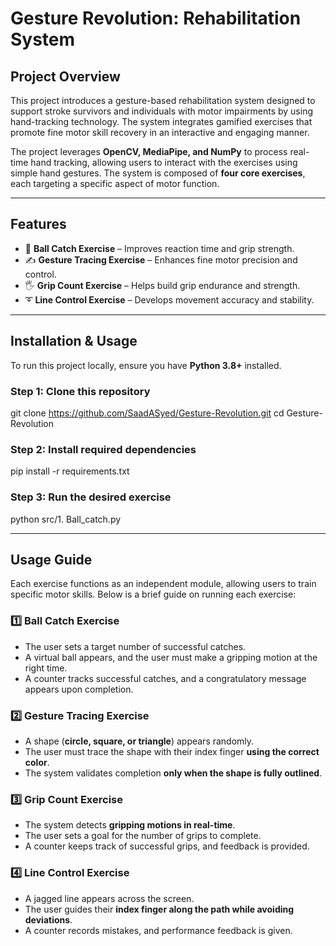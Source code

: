 # **Gesture Revolution: Rehabilitation System**  

## **Project Overview**  
This project introduces a gesture-based rehabilitation system designed to support stroke survivors and individuals with motor impairments by using hand-tracking technology. The system integrates gamified exercises that promote fine motor skill recovery in an interactive and engaging manner.  

The project leverages **OpenCV, MediaPipe, and NumPy** to process real-time hand tracking, allowing users to interact with the exercises using simple hand gestures. The system is composed of **four core exercises**, each targeting a specific aspect of motor function.  

---

## **Features**  
- 🎯 **Ball Catch Exercise** – Improves reaction time and grip strength.  
- ✍️ **Gesture Tracing Exercise** – Enhances fine motor precision and control.  
- 🖐 **Grip Count Exercise** – Helps build grip endurance and strength.  
- ➰ **Line Control Exercise** – Develops movement accuracy and stability.  

---

## **Installation & Usage**  
To run this project locally, ensure you have **Python 3.8+** installed.  

### Step 1: Clone this repository
git clone https://github.com/SaadASyed/Gesture-Revolution.git
cd Gesture-Revolution

### Step 2: Install required dependencies
pip install -r requirements.txt

### Step 3: Run the desired exercise
python src/1. Ball_catch.py

---

## Usage Guide  

Each exercise functions as an independent module, allowing users to train specific motor skills. Below is a brief guide on running each exercise:  

### 1️⃣ **Ball Catch Exercise**  
- The user sets a target number of successful catches.  
- A virtual ball appears, and the user must make a gripping motion at the right time.  
- A counter tracks successful catches, and a congratulatory message appears upon completion.  

### 2️⃣ **Gesture Tracing Exercise**  
- A shape (**circle, square, or triangle**) appears randomly.  
- The user must trace the shape with their index finger **using the correct color**.  
- The system validates completion **only when the shape is fully outlined**.  

### 3️⃣ **Grip Count Exercise**  
- The system detects **gripping motions in real-time**.  
- The user sets a goal for the number of grips to complete.  
- A counter keeps track of successful grips, and feedback is provided.  

### 4️⃣ **Line Control Exercise**  
- A jagged line appears across the screen.  
- The user guides their **index finger along the path while avoiding deviations**.  
- A counter records mistakes, and performance feedback is given.  

